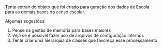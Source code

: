 Tente extrair do objeto que foi criado para geração dos dados de Escola para as demais 
bases do censo escolar. 

Algumas sugestões:
1. Pense na gestão de memória para bases maiores
2. Veja se é possível fazer uso de arquivos de configuração internos
3. Tente criar uma hierarquia de classes que favoreça esse processamento
